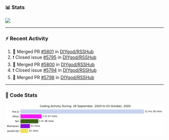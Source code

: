 ### :bar_chart: Stats

<a href="#">
  <img align="center" src="https://github-readme-stats.vercel.app/api?username=henryqw&count_private=true&show_icons=true" />
</a>
<!-- <a href="#">
  <img align="center" src="https://github-readme-stats-git-master.henryqw.vercel.app/api/top-langs/?username=HenryQW&layout=compact" />
</a> -->

---

### :zap: Recent Activity

<!--START_SECTION:activity-->

1. 🎉 Merged PR [#5801](https://github.com/DIYgod/RSSHub/pull/5801) in [DIYgod/RSSHub](https://github.com/DIYgod/RSSHub)
2. ❗️ Closed issue [#5795](https://github.com/DIYgod/RSSHub/issues/5795) in [DIYgod/RSSHub](https://github.com/DIYgod/RSSHub)
3. 🎉 Merged PR [#5800](https://github.com/DIYgod/RSSHub/pull/5800) in [DIYgod/RSSHub](https://github.com/DIYgod/RSSHub)
4. ❗️ Closed issue [#5794](https://github.com/DIYgod/RSSHub/issues/5794) in [DIYgod/RSSHub](https://github.com/DIYgod/RSSHub)
5. 🎉 Merged PR [#5798](https://github.com/DIYgod/RSSHub/pull/5798) in [DIYgod/RSSHub](https://github.com/DIYgod/RSSHub)
<!--END_SECTION:activity-->

---

### :calendar: Code Stats

![WakaTime](https://github.com/HenryQW/HenryQW/blob/master/images/stat.svg)
